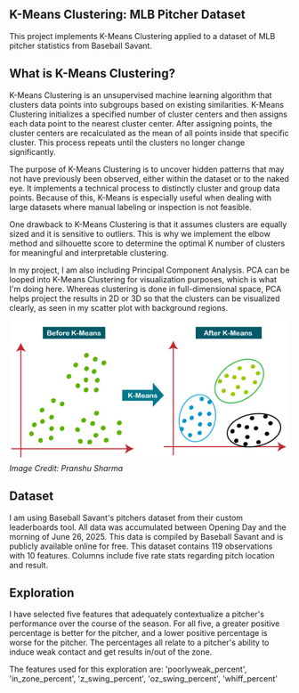 ## K-Means Clustering: MLB Pitcher Dataset

This project implements K-Means Clustering applied to a dataset of MLB pitcher statistics from Baseball Savant.

## What is K-Means Clustering?

K-Means Clustering is an unsupervised machine learning algorithm that clusters data points into subgroups based on existing similarities. K-Means Clustering initializes a specified number of cluster centers and then assigns each data point to the nearest cluster center. After assigning points, the cluster centers are recalculated as the mean of all points inside that specific cluster. This process repeats until the clusters no longer change significantly.

The purpose of K-Means Clustering is to uncover hidden patterns that may not have previously been observed, either within the dataset or to the naked eye. It implements a technical process to distinctly cluster and group data points. Because of this, K-Means is especially useful when dealing with large datasets where manual labeling or inspection is not feasible. 

One drawback to K-Means Clustering is that it assumes clusters are equally sized and it is sensitive to outliers. This is why we implement the elbow method and silhouette score to determine the optimal K number of clusters for meaningful and interpretable clustering.

In my project, I am also including Principal Component Analysis. PCA can be looped into K-Means Clustering for visualization purposes, which is what I'm doing here. Whereas clustering is done in full-dimensional space, PCA helps project the results in 2D or 3D so that the clusters can be visualized clearly, as seen in my scatter plot with background regions.

![K-Means Clustering Visualization](kmeans_viz.png)
_Image Credit: Pranshu Sharma_

## Dataset

I am using Baseball Savant's pitchers dataset from their custom leaderboards tool. All data was accumulated between Opening Day and the morning of June 26, 2025. This data is compiled by Baseball Savant and is publicly available online for free. This dataset contains 119 observations with 10 features. Columns include five rate stats regarding pitch location and result. 

## Exploration

I have selected five features that adequately contextualize a pitcher's performance over the course of the season. For all five, a greater positive percentage is better for the pitcher, and a lower positive percentage is worse for the pitcher. The percentages all relate to a pitcher's ability to induce weak contact and get results in/out of the zone. 

The features used for this exploration are: 'poorlyweak_percent', 'in_zone_percent', 'z_swing_percent', 'oz_swing_percent', 'whiff_percent'

